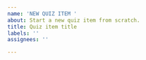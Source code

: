 ```yaml
---
name: 'NEW QUIZ ITEM '
about: Start a new quiz item from scratch.
title: Quiz item title
labels: ''
assignees: ''

---
```



